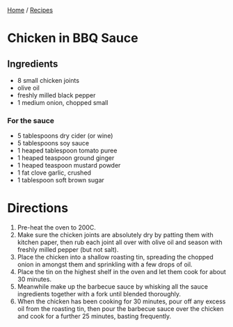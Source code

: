 [Home](../README.md) / [Recipes](README.md)

# Chicken in BBQ Sauce

## Ingredients
- 8 small chicken joints
- olive oil
- freshly milled black pepper
- 1 medium onion, chopped small
### For the sauce
- 5 tablespoons dry cider (or wine)
- 5 tablespoons soy sauce
- 1 heaped tablespoon tomato puree
- 1 heaped teaspoon ground ginger
- 1 heaped teaspoon mustard powder
- 1 fat clove garlic, crushed
- 1 tablespoon soft brown sugar

# Directions
1. Pre-heat the oven to 200C.
1. Make sure the chicken joints are absolutely dry by patting them with kitchen paper, then rub each joint all over with
   olive oil and season with freshly milled pepper (but not salt).
1. Place the chicken into a shallow roasting tin, spreading the chopped onion in amongst them and sprinkling with a few
   drops of oil.
1. Place the tin on the highest shelf in the oven and let them cook for about 30 minutes.
1. Meanwhile make up the barbecue sauce by whisking all the sauce ingredients together with a fork until blended
   thoroughly.
1. When the chicken has been cooking for 30 minutes, pour off any excess oil from the roasting tin, then pour the
   barbecue sauce over the chicken and cook for a further 25 minutes, basting frequently.

